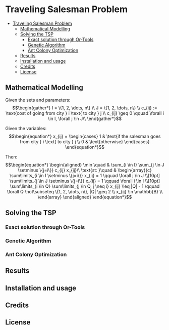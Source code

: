 # Traveling Salesman Problem

- [Traveling Salesman Problem](#traveling-salesman-problem)
  - [Mathematical Modelling](#mathematical-modelling)
  - [Solving the TSP](#solving-the-tsp)
    - [Exact solution through Or-Tools](#exact-solution-through-or-tools)
    - [Genetic Algorithm](#genetic-algorithm)
    - [Ant Colony Optimization](#ant-colony-optimization)
  - [Results](#results)
  - [Installation and usage](#installation-and-usage)
  - [Credits](#credits)
  - [License](#license)

## Mathematical Modelling

Given the sets and parameters:
$$\begin{gather*}
    I = \{1, 2, \dots, n\} \\
    J = \{1, 2, \dots, n\} \\
    c_{ij} := \text{cost of going from city } i \text{ to city } j \\
    c_{ij} \geq 0 \qquad \forall i \in I, \forall j \in J\\
\end{gather*}$$

Given the variables:
$$\begin{equation*}
    x_{ij} = \begin{cases}
        1 & \text{if the salesman goes from city } i \text{ to city } j \\
        0 & \text{otherwise}
    \end{cases}
\end{equation*}$$

Then:
$$\begin{equation*}
	\begin{aligned}
		\min \quad & \sum_{i \in I} \sum_{j \in J \setminus \{j=i\}} c_{ij} x_{ij}\\
		\text{st: }\quad &
		\begin{array}{c}
			\sum\limits_{i \in I \setminus \{j=i\}} x_{ij} = 1 \qquad \forall j \in J \\[10pt]
            \sum\limits_{j \in J \setminus \{j=i\}} x_{ij} = 1 \qquad \forall i \in I \\[10pt]
            \sum\limits_{i \in Q} \sum\limits_{j \in Q, j \neq i} x_{ij} \leq |Q| - 1 \qquad \forall Q \not\subseteq \{1, 2, \dots, n\}, |Q| \geq 2 \\
            x_{ij} \in \mathbb{B} \\
		\end{array}
	\end{aligned}
\end{equation*}$$

## Solving the TSP

### Exact solution through Or-Tools

### Genetic Algorithm

### Ant Colony Optimization

## Results

## Installation and usage

## Credits

## License
